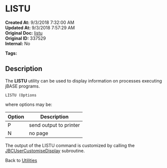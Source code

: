 # LISTU

**Created At:** 9/3/2018 7:32:00 AM  
**Updated At:** 9/3/2018 7:57:29 AM  
**Original Doc:** [listu](https://docs.jbase.com/46963-utilities/listu)  
**Original ID:** 337529  
**Internal:** No  

**Tags:**
<badge text='utilities' vertical='middle' />
<badge text='process monitoring' vertical='middle' />

## Description

The **LISTU** utility can be used to display information on processes executing jBASE programs.

```
LISTU (Options
```

where options may be:

| Option | Description |
| --- | --- |
| P | send output to printer |
| N | no page |

The output of the LISTU command is customized by calling the [JBCUserCustomiseDisplay](./../customizing-the-output-of-commands) subroutine.

Back to [Utilities](./../utilities)
